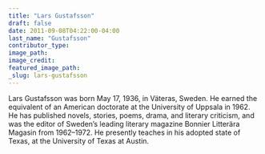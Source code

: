 ```yaml
---
title: "Lars Gustafsson"
draft: false
date: 2011-09-08T04:22:00-04:00
last_name: "Gustafsson"
contributor_type:
image_path:
image_credit:
featured_image_path:
_slug: lars-gustafsson
---
```


Lars Gustafsson was born May 17, 1936, in Väteras, Sweden. He earned the equivalent of an American doctorate at the University of Uppsala in 1962. He has published novels, stories, poems, drama, and literary criticism, and was the editor of Sweden’s leading literary magazine Bonnier Litterära Magasin from 1962–1972. He presently teaches in his adopted state of Texas, at the University of Texas at Austin.

